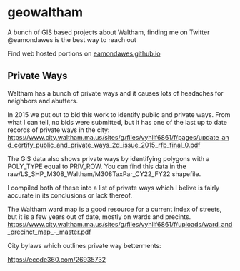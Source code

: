 # geowaltham
A bunch of GIS based projects about Waltham, finding me on Twitter @eamondawes is the best way to reach out

Find web hosted portions on [eamondawes.github.io](https://eamondawes.github.io/index.html)

## Private Ways
Waltham has a bunch of private ways and it causes lots of headaches for neighbors and abutters. 

In 2015 we put out to bid this work to identify public and private ways. From what I can tell, no bids were submitted, but it has one of the last up to date records of private ways in the city:
https://www.city.waltham.ma.us/sites/g/files/vyhlif6861/f/pages/update_and_certify_public_and_private_ways_2d_issue_2015_rfb_final_0.pdf

The GIS data also shows private ways by identifying polygons with a POLY_TYPE equal to PRIV_ROW. You can find this data in the raw/LS_SHP_M308_Waltham/M308TaxPar_CY22_FY22 shapefile.

I compiled both of these into a list of private ways which I belive is fairly accurate in its conclusions or lack thereof.

The Waltham ward map is a good resource for a current index of streets, but it is a few years out of date, mostly on wards and precints.
https://www.city.waltham.ma.us/sites/g/files/vyhlif6861/f/uploads/ward_and_precinct_map_-_master.pdf

City bylaws which outlines private way betterments:

https://ecode360.com/26935732
